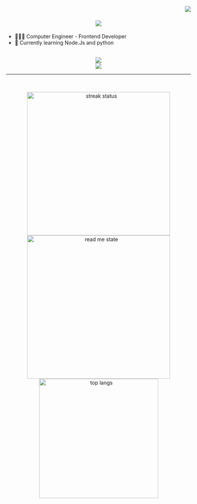 <img align="right" src="https://visitor-badge.laobi.icu/badge?page_id=fatememajdi.fatememajdi"/>

<h1 align="center">
  <a href="https://git.io/typing-svg">
    <img src="https://readme-typing-svg.herokuapp.com/?font=Righteous&size=35&center=true&vCenter=true&width=500&height=70&duration=4000&lines=Hi+There!+🤩;+I'm+Fateme!;"/>
  </a>
</h1>

- 👩🏻‍💻 Computer Engineer - Frontend Developer
- 🌱 Currently learning Node.Js and python

<br/>
<div align="center">
  <a href="https://skillicons.dev">
    <img src="https://skillicons.dev/icons?i=react,next,bootstrap,mui,html,css,tailwind"/>
    <br/>
    <img src="https://skillicons.dev/icons?i=javascript,typescript,python,git,npm,yarn,cpp,c,vscode"/>
  </a>
</div>

<hr/>
<br/>
<br/>

<div align="center">
  <img width="390" src="https://streak-stats.demolab.com?user=fatememajdi&count_private=true&theme=react&border_radius=10" alt="streak status"/>
  <img width="390" src="https://github-readme-stats.vercel.app/api?username=fatememajdi&count_private=true&show_icons=true&theme=react&rank_ico=github&border_radius=10" alt="read me state"/>
  <br/>
    <img align="center" width="325" src="https://github-readme-stats.vercel.app/api/top-langs/?username=fatememajdi&hide=HTML&langs_count=8&layout=compact&theme=react&border_radius=10&size_weight=0.5&count_weight=0.5&exclude_repo=github-readme-stats" alt="top langs" />
</div>
